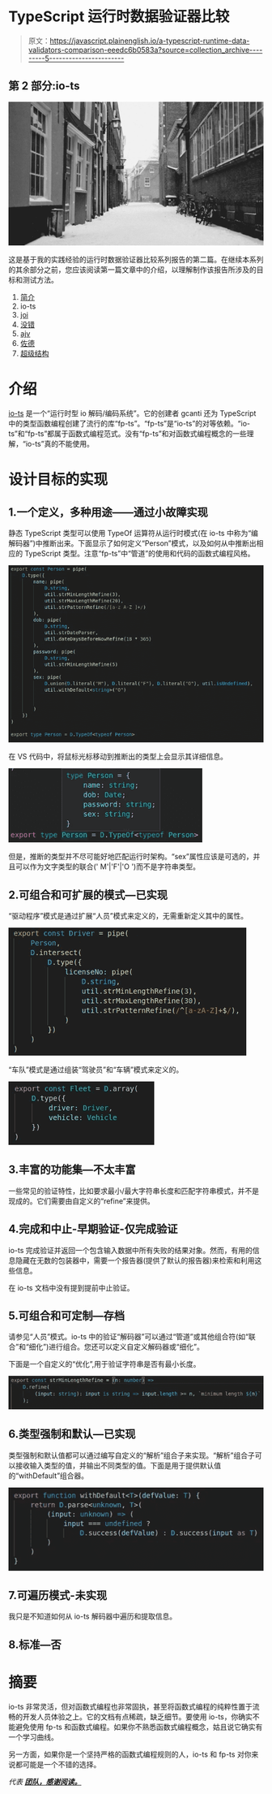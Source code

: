 # TypeScript 运行时数据验证器比较

> 原文：<https://javascript.plainenglish.io/a-typescript-runtime-data-validators-comparison-eeedc6b0583a?source=collection_archive---------5----------------------->

## 第 2 部分:io-ts

![](img/cc708dd902314af51a3e40f3bad469cc.png)

这是基于我的实践经验的运行时数据验证器比较系列报告的第二篇。在继续本系列的其余部分之前，您应该阅读第一篇文章中的介绍，以理解制作该报告所涉及的目标和测试方法。

1.  [简介](/a-typescript-runtime-data-validators-comparison-50a6abf3c559)
2.  io-ts
3.  [joi](/a-typescript-runtime-data-validators-comparison-c422e431926a)
4.  [没错](/a-typescript-runtime-data-validators-comparison-15f0ea2e3265)
5.  [ajv](/a-typescript-runtime-data-validators-comparison-cdbb532f0b89)
6.  [佐德](/a-typescript-runtime-data-validators-comparison-92887e22ee65)
7.  [超级结构](/a-typescript-runtime-data-validators-comparison-67cb9abb599b)

# 介绍

[io-ts](https://github.com/gcanti/io-ts) 是一个“运行时型 io 解码/编码系统”。它的创建者 gcanti 还为 TypeScript 中的类型函数编程创建了流行的库“fp-ts”。“fp-ts”是“io-ts”的对等依赖。“io-ts”和“fp-ts”都属于函数式编程范式。没有“fp-ts”和对函数式编程概念的一些理解，“io-ts”真的不能使用。

# 设计目标的实现

## 1.一个定义，多种用途——通过小故障实现

静态 TypeScript 类型可以使用 TypeOf 运算符从运行时模式(在 io-ts 中称为“编解码器”)中推断出来。下面显示了如何定义“Person”模式，以及如何从中推断出相应的 TypeScript 类型。注意“fp-ts”中“管道”的使用和代码的函数式编程风格。

![](img/880c09a0c94aae6eef8478ee262d2dd9.png)

在 VS 代码中，将鼠标光标移动到推断出的类型上会显示其详细信息。

![](img/7d349b4cebcf55e9696739f7416c7a5d.png)

但是，推断的类型并不尽可能好地匹配运行时架构。“sex”属性应该是可选的，并且可以作为文字类型的联合(' M'|'F'|'O ')而不是字符串类型。

## 2.可组合和可扩展的模式—已实现

“驱动程序”模式是通过扩展“人员”模式来定义的，无需重新定义其中的属性。

![](img/570c98359a93894a0f3e71bf051ba7cc.png)

“车队”模式是通过组装“驾驶员”和“车辆”模式来定义的。

![](img/fb191d11c360c443c11090530ba4ffd9.png)

## 3.丰富的功能集—不太丰富

一些常见的验证特性，比如要求最小/最大字符串长度和匹配字符串模式，并不是现成的。它们需要由自定义的“refine”来提供。

## 4.完成和中止-早期验证-仅完成验证

io-ts 完成验证并返回一个包含输入数据中所有失败的结果对象。然而，有用的信息隐藏在无数的包装器中，需要一个报告器(提供了默认的报告器)来检索和利用这些信息。

在 io-ts 文档中没有提到提前中止验证。

## 5.可组合和可定制—存档

请参见“人员”模式。io-ts 中的验证“解码器”可以通过“管道”或其他组合符(如“联合”和“细化”)进行组合。您还可以定义自定义解码器或“细化”。

下面是一个自定义的“优化”,用于验证字符串是否有最小长度。

![](img/81ad18c053dfa73d3c99a35100b7762e.png)

## 6.类型强制和默认—已实现

类型强制和默认值都可以通过编写自定义的“解析”组合子来实现。“解析”组合子可以接收输入类型的值，并输出不同类型的值。下面是用于提供默认值的“withDefault”组合器。

![](img/f3b56b9a75a016491dfa5f75afc42015.png)

## 7.可遍历模式-未实现

我只是不知道如何从 io-ts 解码器中遍历和提取信息。

## 8.标准—否

# 摘要

io-ts 非常灵活，但对函数式编程也非常固执，甚至将函数式编程的纯粹性置于流畅的开发人员体验之上。它的文档有点稀疏，缺乏细节。要使用 io-ts，你确实不能避免使用 fp-ts 和函数式编程。如果你不熟悉函数式编程概念，姑且说它确实有一个学习曲线。

另一方面，如果你是一个坚持严格的函数式编程规则的人，io-ts 和 fp-ts 对你来说都可能是一个不错的选择。

*代表* [***团队，感谢阅读。***](https://plainenglish.io/)